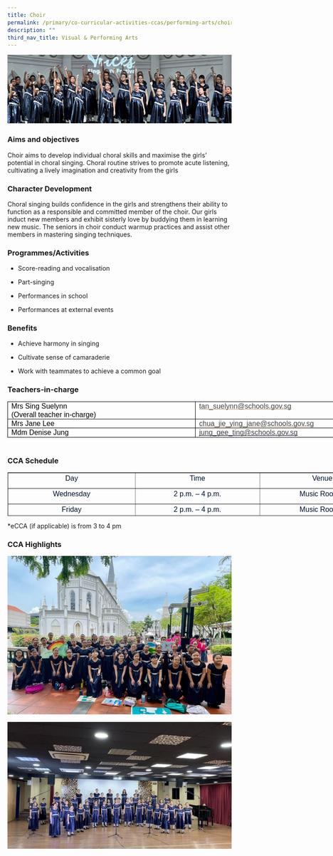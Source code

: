 ```yaml
---
title: Choir
permalink: /primary/co-curricular-activities-ccas/performing-arts/choir/
description: ""
third_nav_title: Visual & Performing Arts
---
```

![](/images/01%20Banner%20Photos/cca.jpg)

### **Aims and objectives** 
Choir aims to develop individual choral skills and maximise the girls’ potential in choral singing. Choral routine strives to promote acute listening, cultivating a lively imagination and creativity from the girls

### **Character Development** 
Choral singing builds confidence in the girls and strengthens their ability to function as a responsible and committed member of the choir. Our girls induct new members and exhibit sisterly love by buddying them in learning new music. The seniors in choir conduct warmup practices and assist other members in mastering singing techniques.

### **Programmes/Activities** 
  

*   Score-reading and vocalisation
    
*   Part-singing
    
*   Performances in school
    
*   Performances at external events
    
### **Benefits** 

*   Achieve harmony in singing
    
*   Cultivate sense of camaraderie
    
*   Work with teammates to achieve a common goal
    
 ### **Teachers-in-charge**   

<table class="ive_eobj_center" style="margin: auto; outline: 0px; padding: 0px; clear: both; border-collapse: collapse; border: none; width: 845px; height: 100px;"><colgroup style="margin: 0px; outline: 0px; padding: 0px;"><col width="222" style="margin: 0px; outline: 0px; padding: 0px;"><col width="292" style="margin: 0px; outline: 0px; padding: 0px;"></colgroup><tbody style="margin: 0px; outline: 0px; padding: 0px;"><tr style="margin: 0px; outline: 0px; padding: 0px; height: 0pt;"><td style="margin: 0px; outline: 0px; padding: 0pt 5.75pt; border-width: 0.5pt; border-style: solid; border-color: rgb(0, 0, 0); vertical-align: top; overflow: hidden; overflow-wrap: break-word; width: 429px;"><p dir="ltr" style="margin: 0pt 0px; outline: 0px; padding: 0px; line-height: 1.2; color: rgb(0, 18, 45); font-family: Mulish, sans-serif; font-size: 16px; text-align: justify;"><span style="margin: 0px; outline: 0px; padding: 0px; font-size: 12pt; font-family: Arial; color: rgb(0, 0, 0); background-color: transparent; font-variant-numeric: normal; font-variant-east-asian: normal; vertical-align: baseline; white-space: pre-wrap;">Mrs Sing Suelynn</span></p><p dir="ltr" style="margin: 0pt 0px; outline: 0px; padding: 0px; line-height: 1.2; color: rgb(0, 18, 45); font-family: Mulish, sans-serif; font-size: 16px; text-align: justify;"><span style="margin: 0px; outline: 0px; padding: 0px; font-size: 12pt; font-family: Arial; color: rgb(0, 0, 0); background-color: transparent; font-variant-numeric: normal; font-variant-east-asian: normal; vertical-align: baseline; white-space: pre-wrap;">(Overall teacher in-charge)</span></p></td><td style="margin: 0px; outline: 0px; padding: 0pt 5.75pt; border-width: 0.5pt; border-style: solid; border-color: rgb(0, 0, 0); vertical-align: top; overflow: hidden; overflow-wrap: break-word; width: 415px;"><p dir="ltr" style="margin: 0pt 0px; outline: 0px; padding: 0px; line-height: 1.2; color: rgb(0, 18, 45); font-family: Mulish, sans-serif; font-size: 16px; text-align: justify;"><span id="docs-internal-guid-6a7b30ac-7fff-c1cb-de9c-e17f83413aa3" style="margin: 0px; outline: 0px; padding: 0px;"><a href="mailto:tan_suelynn@schools.gov.sg" style="margin: 0px; outline: 0px; padding: 0px; color: rgb(178, 151, 109); text-decoration: none;"><span style="margin: 0px; outline: 0px; padding: 0px; font-size: 12pt; font-family: Arial; background-color: transparent; font-variant-numeric: normal; font-variant-east-asian: normal; text-decoration-line: underline; text-decoration-skip-ink: none; vertical-align: baseline; white-space: pre-wrap;"><font color="#444444" style="margin: 0px; outline: 0px; padding: 0px;">tan_suelynn@schools.gov.sg</font></span></a></span><br style="margin: 0px; outline: 0px; padding: 0px;"></p></td></tr><tr style="margin: 0px; outline: 0px; padding: 0px; height: 7.6pt;"><td style="margin: 0px; outline: 0px; padding: 0pt 5.75pt; border-width: 0.5pt; border-style: solid; border-color: rgb(0, 0, 0); vertical-align: top; overflow: hidden; overflow-wrap: break-word;"><p dir="ltr" style="margin: 0pt 0px; outline: 0px; padding: 0px; line-height: 1.2; color: rgb(0, 18, 45); font-family: Mulish, sans-serif; font-size: 16px;"><span style="margin: 0px; outline: 0px; padding: 0px; font-size: 12pt; font-family: Arial; color: rgb(0, 0, 0); background-color: transparent; font-variant-numeric: normal; font-variant-east-asian: normal; vertical-align: baseline; white-space: pre-wrap;">Mrs Jane Lee&nbsp;</span></p></td><td style="margin: 0px; outline: 0px; padding: 0pt 5.75pt; border-width: 0.5pt; border-style: solid; border-color: rgb(0, 0, 0); vertical-align: top; overflow: hidden; overflow-wrap: break-word;"><p dir="ltr" style="margin: 0pt 0px; outline: 0px; padding: 0px; line-height: 1.2; color: rgb(0, 18, 45); font-family: Mulish, sans-serif; font-size: 16px; text-align: justify;"><a href="mailto:chua_jie_ying_jane@schools.gov.sg" style="margin: 0px; outline: 0px; padding: 0px; color: rgb(178, 151, 109); text-decoration: none;"><span style="margin: 0px; outline: 0px; padding: 0px; font-size: 12pt; font-family: Arial; background-color: transparent; font-variant-numeric: normal; font-variant-east-asian: normal; text-decoration-line: underline; text-decoration-skip-ink: none; vertical-align: baseline; white-space: pre-wrap;"><font color="#444444" style="margin: 0px; outline: 0px; padding: 0px;">chua_jie_ying_jane@schools.gov.sg</font></span></a></p></td></tr><tr style="margin: 0px; outline: 0px; padding: 0px; height: 0pt;"><td style="margin: 0px; outline: 0px; padding: 0pt 5.75pt; border-width: 0.5pt; border-style: solid; border-color: rgb(0, 0, 0); vertical-align: top; overflow: hidden; overflow-wrap: break-word;"><p dir="ltr" style="margin: 0pt 0px; outline: 0px; padding: 0px; line-height: 1.2; color: rgb(0, 18, 45); font-family: Mulish, sans-serif; font-size: 16px;"><span style="margin: 0px; outline: 0px; padding: 0px; font-size: 12pt; font-family: Arial; color: rgb(0, 0, 0); background-color: transparent; font-variant-numeric: normal; font-variant-east-asian: normal; vertical-align: baseline; white-space: pre-wrap;">Mdm Denise Jung</span></p></td><td style="margin: 0px; outline: 0px; padding: 0pt 5.75pt; border-width: 0.5pt; border-style: solid; border-color: rgb(0, 0, 0); vertical-align: top; overflow: hidden; overflow-wrap: break-word;"><p dir="ltr" style="margin: 0pt 0px; outline: 0px; padding: 0px; line-height: 1.2; color: rgb(0, 18, 45); font-family: Mulish, sans-serif; font-size: 16px; text-align: justify;"><span style="margin: 0px; outline: 0px; padding: 0px; font-size: 12pt; font-family: Arial; background-color: transparent; font-variant-numeric: normal; font-variant-east-asian: normal; text-decoration-line: underline; text-decoration-skip-ink: none; vertical-align: baseline; white-space: pre-wrap;"><font color="#444444" style="margin: 0px; outline: 0px; padding: 0px;">jung_gee_ting@schools.gov.sg</font></span></p></td></tr></tbody></table>


### **CCA Schedule** 

<table border="1" cellspacing="0" cellpadding="0" style="margin: 0px; outline: 0px; padding: 0px; border-collapse: collapse; width: 850px; height: 98px;"><tbody style="margin: 0px; outline: 0px; padding: 0px;"><tr style="margin: 0px; outline: 0px; padding: 0px;"><td width="184" style="margin: 0px; outline: 0px; padding: 0px; width: 286px;"><p align="center" style="margin: 0px 0px 10px; outline: 0px; padding: 0px; line-height: 24px; color: rgb(0, 18, 45); font-family: Mulish, sans-serif; font-size: 16px;"><span lang="EN-SG" style="margin: 0px; outline: 0px; padding: 0px;">Day</span></p></td><td width="184" style="margin: 0px; outline: 0px; padding: 0px; width: 281px;"><p align="center" style="margin: 0px 0px 10px; outline: 0px; padding: 0px; line-height: 24px; color: rgb(0, 18, 45); font-family: Mulish, sans-serif; font-size: 16px;"><span lang="EN-SG" style="margin: 0px; outline: 0px; padding: 0px;">Time</span></p></td><td width="184" style="margin: 0px; outline: 0px; padding: 0px; width: 282px;"><p align="center" style="margin: 0px 0px 10px; outline: 0px; padding: 0px; line-height: 24px; color: rgb(0, 18, 45); font-family: Mulish, sans-serif; font-size: 16px;"><span lang="EN-SG" style="margin: 0px; outline: 0px; padding: 0px;">Venue</span></p></td></tr><tr style="margin: 0px; outline: 0px; padding: 0px;"><td width="184" style="margin: 0px; outline: 0px; padding: 0px;"><p align="center" style="margin: 0px 0px 10px; outline: 0px; padding: 0px; line-height: 24px; color: rgb(0, 18, 45); font-family: Mulish, sans-serif; font-size: 16px;"><span lang="EN-SG" style="margin: 0px; outline: 0px; padding: 0px;">Wednesday</span></p></td><td width="184" style="margin: 0px; outline: 0px; padding: 0px;"><p align="center" style="margin: 0px 0px 10px; outline: 0px; padding: 0px; line-height: 24px; color: rgb(0, 18, 45); font-family: Mulish, sans-serif; font-size: 16px;"><span lang="EN-SG" style="margin: 0px; outline: 0px; padding: 0px;">2 p.m. – 4 p.m.</span></p></td><td width="184" style="margin: 0px; outline: 0px; padding: 0px;"><p align="center" style="margin: 0px 0px 10px; outline: 0px; padding: 0px; line-height: 24px; color: rgb(0, 18, 45); font-family: Mulish, sans-serif; font-size: 16px;"><span lang="EN-SG" style="margin: 0px; outline: 0px; padding: 0px;">Music Room 1</span></p></td></tr><tr style="margin: 0px; outline: 0px; padding: 0px;"><td width="184" style="margin: 0px; outline: 0px; padding: 0px;"><p align="center" style="margin: 0px 0px 10px; outline: 0px; padding: 0px; line-height: 24px; color: rgb(0, 18, 45); font-family: Mulish, sans-serif; font-size: 16px;"><span lang="EN-SG" style="margin: 0px; outline: 0px; padding: 0px;">Friday</span></p></td><td width="184" style="margin: 0px; outline: 0px; padding: 0px;"><p align="center" style="margin: 0px 0px 10px; outline: 0px; padding: 0px; line-height: 24px; color: rgb(0, 18, 45); font-family: Mulish, sans-serif; font-size: 16px;"><span lang="EN-SG" style="margin: 0px; outline: 0px; padding: 0px;">2 p.m. – 4 p.m.</span></p></td><td width="184" style="margin: 0px; outline: 0px; padding: 0px;"><p align="center" style="margin: 0px 0px 10px; outline: 0px; padding: 0px; line-height: 24px; color: rgb(0, 18, 45); font-family: Mulish, sans-serif; font-size: 16px;"><span lang="EN-SG" style="margin: 0px; outline: 0px; padding: 0px;">Music Room 1</span></p></td></tr></tbody></table>

\*eCCA (if applicable) is from 3 to 4 pm  

### **CCA Highlights** 
![](/images/04%20CCAs/Choir2023_01.jpg)

![](/images/04%20CCAs/Choir2023_02.jpg)